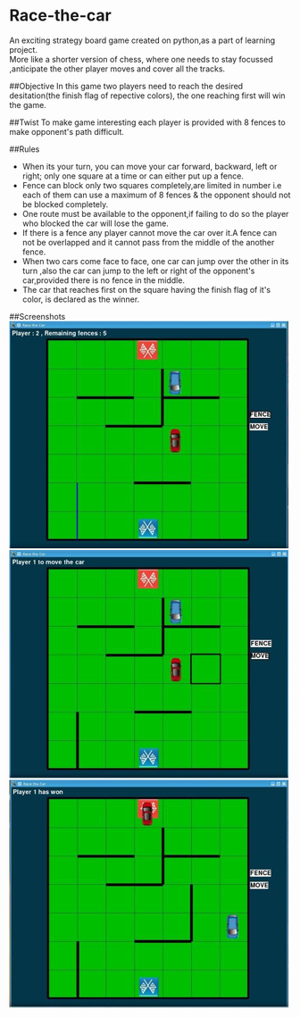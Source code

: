 # Race-the-car
An exciting strategy board game created on python,as a part of learning project.  
More like a shorter version of chess, where one needs to stay focussed ,anticipate the other player moves and cover all the tracks.

##Objective
In this game two players need to reach the desired desitation(the finish flag of repective colors), the one reaching first will win the game.

##Twist
To make game interesting each player is provided with 8 fences to make opponent's path difficult.

##Rules
* When its your turn, you can move your car forward, backward, left or right; only one square at a time or can either put up a fence.  
* Fence can block only two squares completely,are limited in number i.e each of them can use a maximum of 8 fences & the opponent should not be blocked completely.  
* One route must be available to the opponent,if failing to do so the player who blocked the car will lose the game.  
* If there is a fence any player cannot move the car over it.A fence can not be overlapped and it cannot pass from the middle of the another fence.  
* When two cars come face to face, one car can jump over the other in its turn ,also the car can jump to the left or right of the opponent's car,provided there is no fence in the middle.  
* The car that reaches first on the square having the finish flag of it's color, is declared as the winner.  

##Screenshots
![Screenshot01](screenshots/screenshot01.png)
![Screenshot02](screenshots/screenshot02.png)
![Winning Moment](screenshots/screenshot03.png)
